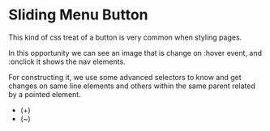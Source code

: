 # Sliding Menu Button

This kind of css treat of a button is very common when styling pages.

In this opportunity we can see an image that is change on :hover event, and :onclick it shows the nav elements.

For constructing it, we use some advanced selectors to know and get changes on same line elements and others within the same parent related by a pointed element.

- (+)
- (~)